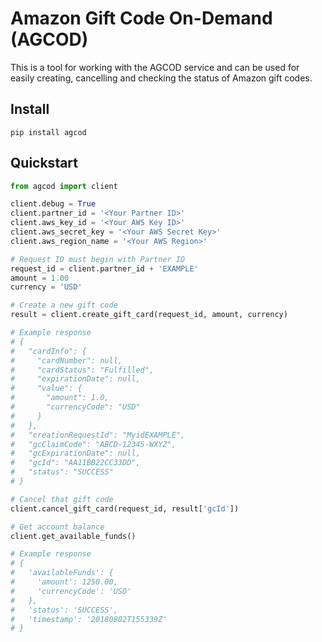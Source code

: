 # Amazon Gift Code On-Demand (AGCOD)

This is a tool for working with the AGCOD service and can be used for easily creating, cancelling
and checking the status of Amazon gift codes.


## Install

`pip install agcod`


## Quickstart

```python
from agcod import client

client.debug = True
client.partner_id = '<Your Partner ID>'
client.aws_key_id = '<Your AWS Key ID>'
client.aws_secret_key = '<Your AWS Secret Key>'
client.aws_region_name = '<Your AWS Region>'

# Request ID must begin with Partner ID
request_id = client.partner_id + 'EXAMPLE'
amount = 1.00
currency = 'USD'

# Create a new gift code
result = client.create_gift_card(request_id, amount, currency)

# Example response
# {
#   "cardInfo": {
#     "cardNumber": null,
#     "cardStatus": "Fulfilled",
#     "expirationDate": null,
#     "value": {
#       "amount": 1.0,
#       "currencyCode": "USD"
#     }
#   },
#   "creationRequestId": "MyidEXAMPLE",
#   "gcClaimCode": "ABCD-12345-WXYZ",
#   "gcExpirationDate": null,
#   "gcId": "AA11BB22CC33DD",
#   "status": "SUCCESS"
# }

# Cancel that gift code
client.cancel_gift_card(request_id, result['gcId'])

# Get account balance
client.get_available_funds()

# Example response
# {
#   'availableFunds': {
#     'amount': 1250.00,
#     'currencyCode': 'USD'
#   },
#   'status': 'SUCCESS',
#   'timestamp': '20180802T155339Z'
# }
```
